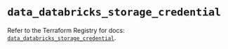 # `data_databricks_storage_credential`

Refer to the Terraform Registry for docs: [`data_databricks_storage_credential`](https://registry.terraform.io/providers/databricks/databricks/1.81.0/docs/data-sources/storage_credential).
